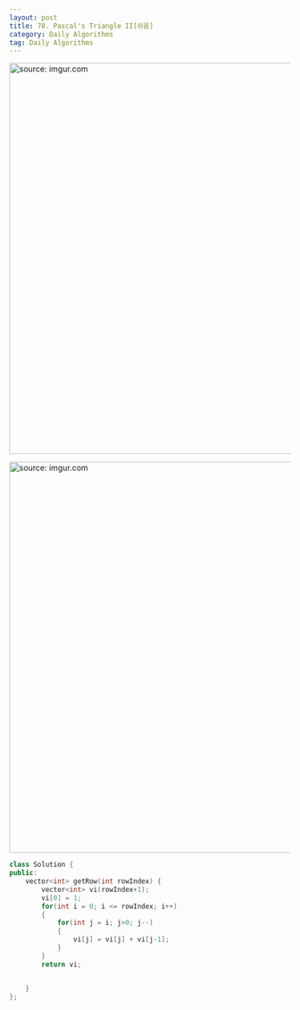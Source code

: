```yaml
---
layout: post
title: 78. Pascal's Triangle II[쉬움]
category: Daily Algorithms
tag: Daily Algorithms
---
```


<a href="https://postimg.cc/qgcrLd1s"><img src="https://i.postimg.cc/gcQ0GzRT/Capture.jpg" width="700px" title="source: imgur.com" /><a>

<a href="https://postimg.cc/rdtC4TSW"><img src="https://i.postimg.cc/d05Wzt3W/Capture.jpg" width="700px" title="source: imgur.com" /><a>

```c++
class Solution {
public:
    vector<int> getRow(int rowIndex) {
        vector<int> vi(rowIndex+1);
        vi[0] = 1;
        for(int i = 0; i <= rowIndex; i++)
        {
            for(int j = i; j>0; j--)
            {
                vi[j] = vi[j] + vi[j-1];
            }
        }
        return vi;


    }
};
```
